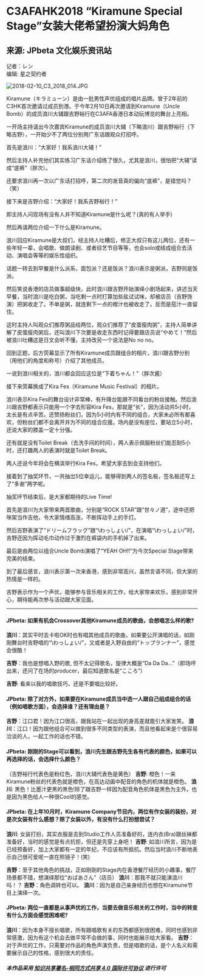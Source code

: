 # C3AFAHK2018 “Kiramune Special Stage”女装大佬希望扮演大妈角色

## 来源: JPbeta 文化娱乐资讯站
记者：レン  
编辑: 星之契约者

![2018-02-10_C3_2018_014.JPG](https://i0.wp.com/pic.yupoo.com/jpbeta/bc4d817d/medium.jpg)

Kiramune（キラミューン）是由一批男性声优组成的唱片品牌。曾于2年前的C3HK首次邀请过成员到港。于今年2月10日再次邀请到Kiramune（Uncle Bomb）的成员浪川大辅跟吉野裕行在C3AFA香港日本动玩博览的舞台上亮相。

一开场主持请出今次嘉宾Kiramune的成员浪川大辅（下略浪川）跟吉野裕行（下略吉野），一开始少不了两位分别用广东话跟观众打招呼。

首先是浪川：“大家好！我系浪川大辅！”

然后主持人补充他们其实练习广东话介绍练了很久，尤其是浪川，很怕把“大辅”读成“底裤”（胖次）。

还要求浪川再一次以广东话打招呼，第二次的发音真的偏向“底裤”，是错觉吗？（笑）

接下来是吉野介绍：“大家好！我系吉野裕行！”

即主持人问现场有没有人并不知道Kiramune是什么呢？(真的有人举手)

然后再请两位介绍一下什么是Kiramune。

浪川回应Kiramune是大叔们，经主持人吐糟后，修正大叔只有这儿两位，还有一些年轻一辈，会唱歌、做朗读剧、或者综艺节目等等，也会solo或结成组合去活动、演唱会等等的娱乐性组织。

话题一转去到早餐是什么派系，面包派？还是饭派？浪川表示是粥派，吉野则是饭派。

然后笑说香港的店员做事超级快，此时浪川跟吉野开始演绎小剧场起来，讲述当天早餐，当时浪川是吃白粥，当吃剩一点时打算加些盐试试味，却被店员（吉野饰演）把粥收走了。不单是粥，就连剩下一点的橙汁也被收走了。反而是茄汁一直留住。

这时主持人叫观众们推荐粥品给两位，观众们推荐了“皮蛋瘦肉粥”，主持人简单讲解了皮蛋瘦肉粥后，还叫浪川下次要是收走东西时记得要跟店员说“やめて！”然后被浪川吐糟这是日文会听不懂，主持改另一个说法是No no no。

回到正题，后方荧幕显示了所有Kiramune成员跟组合的相片，浪川跟吉野分别（用他们的角度和称号）介绍了其他成员。

一说到浪川相关的，浪川都会回应这位是“下着ちゃん！”（胖次酱）

接下来荧幕换成了Kira Fes（Kiramune Music Festival）的相片。

浪川表示Kira Fes的舞台设计非常棒，有升降台能跟不同看台的粉丝接触。然后浪川跟吉野都表示只能用一个字去形容Kira Fes，那就是“长”，因为活动共5小时，太长是有点辛苦。还赞扬粉丝们，因为5小时内有不同的组合，大家未必所有都喜欢，但粉丝们都不会离开并为不同的组合应援。场内是没有座位，要站立5小时，还说大家的膝盖一定十分强。

还有就是没有Toilet Break（去洗手间的时间），两人表示佩服粉丝们能忍耐5小时，还打趣两人的表演时就是Toilet Break。

两人还说今年将会在横滨举行Kira Fes，希望大家去到会支持他们。

接着到了抽奖环节，一共抽岀5位幸运儿，能够得到两人的签名板，签名板还写上了“多谢”两字呢。

抽奖环节结束后，是大家都期待的Live Time!

首先是浪川为大家带来两首歌曲，分别是“ROCK STAR”跟“世々ノ道”，途中还把咪架当作吉他，令大家情绪高涨，不断挥动手上的手灯。

然后吉野表演了“ドリームフラッグ”跟“\\わっしょい/”，在演唱“\\わっしょい/”时，吉野还因为挥动毛巾动作过于激烈在裤袋内的手机掉了出来。

最后是由两位以组合Uncle Bomb演唱了“YEAH OH!!”为今次Special Stage带来完美的结束。

到了最后感言，浪川表示第一次来香港，感到非常高兴，虽然言语不同，但大家的热情是一样的。

吉野表示作为一个声优，能够参与音乐相关的工作，给大家带来欢乐，感到非常开心，期待能再次参与活动跟大家见面。

---

#### JPbeta: 如果有机会Crossover其他Kiramune成员的歌曲，会想唱怎么样的歌?
**浪川**：其实平时去卡啦OK时也有唱其他成员的歌曲，如果要公开演唱的话，如刚刚舞台时吉野唱的“\\わっしょい/”，又或者是入野自由的“トップランナー”，感觉会很酷！

**吉野**：我也是想唱入野的歌, 但不太记得歌名，旋律大概是“Da Da Da...”（即场哼出来，还问了在场的producer，最后知道歌名是“こころ”）

**吉野**: 看来以我的唱歌技巧，还是不要唱比较好。

#### JPbeta: 除了对方外，如果要在Kiramune成员当中选一人跟自己组成组合的话（例如唱歌方面），会选择谁？还有理由是？
**吉野**：江口君！因为江口很高，跟我站在一起出现的身高差就能引大家发笑。
**浪川**：江口！因为跟他组合可以做到很多不同类型的表演，而且他看起来是个很容易洽谈的人，一起工作的话也不错。

#### JPbeta: 刚刚的Stage可以看到，浪川先生跟吉野先生各有代表的颜色，如果可以再选择的话，会选择什么颜色？
（吉野裕行代表色是粉红色，浪川大辅代表色是黄色）
**吉野**: 橙色！一来Kiramune粉丝的代表色就是橙色，在高达动画中配音的角色的机体就是橙色。
**浪川**: 黑色！比墨汁更黑的黑色!除了跟吉野一样因为配音角色机体是黑色为主外，也是因为黑色给人一种很Cool的感觉。

#### JPbeta: 在上年10月时，Kiramune Company节目内，两位有作女装的装扮，对是次女装有什么感想？除了女装以外，有没有什么打扮想尝试？
**浪川**: 女装打扮，其实衣服是去到Studio工作人员准备好的，连内衣(Bra)跟丝袜都准备好，当时的感觉是有点抗拒，但还是先穿上身吧！
**吉野**: 如浪川所言，因为是已经预备好，加上大家都有一定的年纪，不应该有所抵抗。然后当时浪川不断地表示自己很可爱呢一直在照镜子！(笑)

**吉野**：至于其他角色的挑战，正如刚刚的Stage内在香港餐厅经历的小趣事，餐厅场景都不错，想演绎那位“おばあさん”（店员）
**浪川**：那我不就只能演浪川吗！？
**吉野**：角色调转也可以。
**浪川**：因为是自己亲身经历也想在Kiramune节目上演绎一次。

#### JPbeta: 两位一直都是从事声优的工作，当要去做音乐相关的工作时，当中的转变有什么方面会感觉困难呢?
**浪川**：因为本身不擅长唱歌，所有跟唱歌有关的东西都感到很困难，同时也感到非常感激，因为有这个机会去做平常不会做的事，同时也能展示给大家看。
**吉野**：对于声优的工作，只需要对作品的角色声演负责，但是唱歌的话，是个人名义和需要展示自己的性格，感到很大的责任。

##### 本作品采用 [知识共享署名-相同方式共享 4.0 国际许可协议](http://creativecommons.org/licenses/by-sa/4.0/) 进行许可